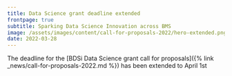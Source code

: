 ```yaml
---
title: Data Science grant deadline extended
frontpage: true
subtitle: Sparking Data Science Innovation across BMS
image: /assets/images/content/call-for-proposals-2022/hero-extended.png
date: 2022-03-28
---
```


The deadline for the [BDSi Data Science grant call for proposals]({% link _news/call-for-proposals-2022.md %}) has been extended to April 1st
